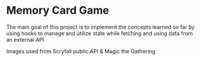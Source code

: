 # Memory Card Game

The main goal of this project is to implement the concepts learned so far by using hooks to manage and utilize state while fetching and using data from an external API.

Images used from Scryfall public API & Magic the Gathering
